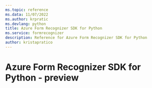 ```yaml
---
ms.topic: reference
ms.data: 11/07/2022
ms.author: krpratic
ms.devlang: python
title: Azure Form Recognizer SDK for Python
ms.service: formrecognizer
description: Reference for Azure Form Recognizer SDK for Python
author: kristapratico
---
```

# Azure Form Recognizer SDK for Python - preview